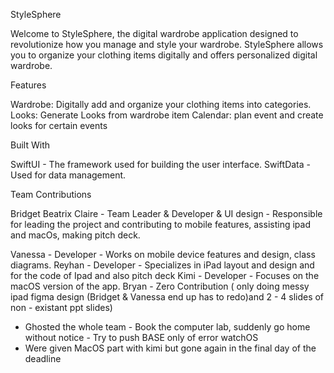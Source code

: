StyleSphere

Welcome to StyleSphere, the digital wardrobe application designed to revolutionize how you manage and style your wardrobe. StyleSphere allows you to organize your clothing items digitally and offers personalized digital wardrobe.

Features

Wardrobe: Digitally add and organize your clothing items into categories.
Looks: Generate Looks from wardrobe item
Calendar: plan event and create looks for certain events

Built With

SwiftUI - The framework used for building the user interface.
SwiftData - Used for data management.

Team Contributions

Bridget Beatrix Claire - Team Leader & Developer & UI design - 
Responsible for leading the project and contributing to mobile features, assisting ipad and macOs, making pitch deck.

Vanessa - Developer - Works on mobile device features and design, class diagrams.
Reyhan - Developer - Specializes in iPad layout and design and for the code of Ipad and also pitch deck
Kimi - Developer - Focuses on the macOS version of the app.
Bryan - Zero Contribution ( only doing messy ipad figma design (Bridget &  Vanessa end up has to redo)and 2 - 4 slides of non - existant ppt slides)
- Ghosted the whole team - Book the computer lab, suddenly go home without notice - Try to push BASE only of error watchOS
- Were given MacOS part with kimi but gone again in the final day of the deadline
  


